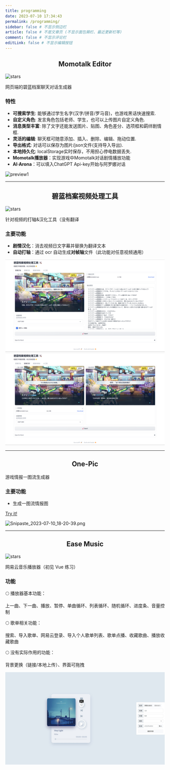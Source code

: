 ```yaml
---
title: programming
date: 2023-07-10 17:34:43
permalink: /programming/
sidebar: false # 不显示侧边栏
article: false # 不是文章页 (不显示面包屑栏、最近更新栏等)
comment: false # 不显示评论栏
editLink: false # 不显示编辑按钮
---
```


<h2 align="center"> Momotalk Editor </h2>

![stars](https://img.shields.io/github/stars/U1805/momotalk)

网页端的碧蓝档案聊天对话生成器

### 特性

- **可搜索学生**: 能够通过学生名字(汉字/拼音/罗马音)，也游戏黑话快速搜索. 
- **自定义角色**: 发言角色包括老师、学生，也可以上传图片自定义角色. 
- **消息类型丰富**: 除了文字还能发送图片、贴图、角色差分、选项框和羁绊剧情框. 
- **灵活的编辑**: 聊天框可随意添加、插入、删除、编辑、拖动位置. 
- **导出格式**: 对话可以保存为图片/json文件(支持导入导出). 
- **本地持久化**: localStorage实时保存，不用担心停电数据丢失. 
- **Momotalk播放器**：实现游戏中Momotalk对话剧情播放功能
- **AI·Arona**：可以填入ChatGPT Api-key开始与阿罗娜对话

![preview1](https://github.com/U1805/momotalk/raw/main/docs/assets/%E6%BC%94%E7%A4%BA2.webp)

---

<h2 align="center">碧蓝档案视频处理工具</h2>

![stars](https://img.shields.io/github/stars/U1805/Blue_Archive_Timerstamper)

针对视频的打轴&汉化工具（没有翻译

### 主要功能

- **剧情汉化**：消去视频日文字幕并替换为翻译文本
- **自动打轴**：通过 ocr 自动生成**对帧轴**文件（此功能对任意视频通用）

![preview1](https://github.com/U1805/Blue_Archive_Timerstamper/raw/main/asset/images/Snipaste_2023-06-17_20-12-08.png)![preview2](https://github.com/U1805/Blue_Archive_Timerstamper/raw/main/asset/images/Snipaste_2023-06-17_20-09-10.png)

---
<h2 align="center">One-Pic</h2>

游戏情报一图流生成器

### 主要功能

- 生成一图流情报图

[Try it!]([onepic.u1805.repl.co](https://onepic.pages.dev/))

![Snipaste_2023-07-10_18-20-39.png](https://s2.loli.net/2023/07/10/kWqh4IF6rn1OZpd.png)

---

<h2 align="center"> Ease Music </h2>

![stars](https://img.shields.io/github/stars/U1805/ease-music)

网易云音乐播放器（初见 Vue 练习）


### 功能

🌕 播放器基本功能：

上一曲、下一曲、播放、暂停、单曲循环、列表循环、随机循环、进度条、音量控制

🌕 歌单相关功能：

搜索、导入歌单、网易云登录、导入个人歌单列表、歌单点播、收藏歌曲、播放收藏歌曲

🌕 没有实际作用的功能：

背景更换（链接/本地上传）、界面可拖拽

![preview1](./img/music-player.jpg)